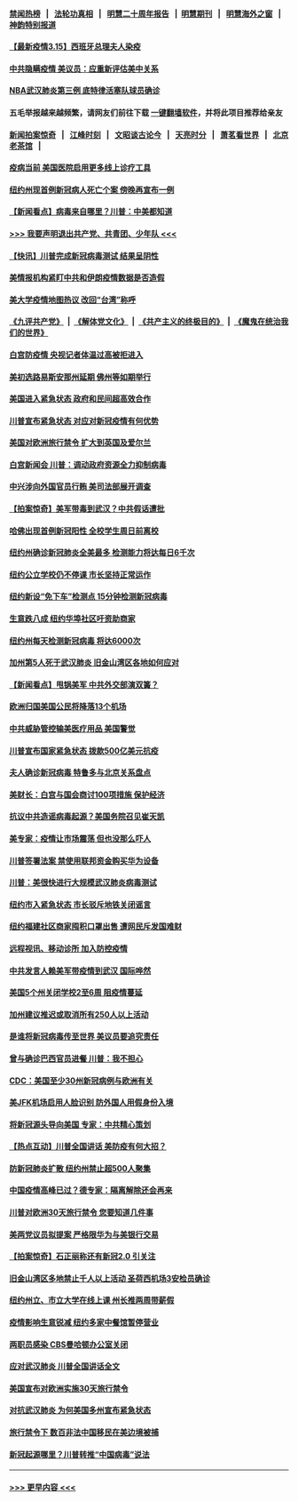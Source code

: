 #### [禁闻热榜](热点新闻.md?=0)  &nbsp;&nbsp;|&nbsp;&nbsp; [法轮功真相](https://github.com/gfw-breaker/truth/blob/master/README.md?=0) &nbsp;&nbsp;|&nbsp;&nbsp; [明慧二十周年报告](https://github.com/gfw-breaker/mh-reports/blob/master/README.md?=0) &nbsp;&nbsp;|&nbsp;&nbsp;[明慧期刊](https://github.com/gfw-breaker/mh-qikan) &nbsp;&nbsp;|&nbsp;&nbsp; [明慧海外之窗](https://github.com/gfw-breaker/mh-news/blob/master/README.md?=0) &nbsp;&nbsp;|&nbsp;&nbsp; [神韵特别报道](https://github.com/gfw-breaker/mh-news/blob/master/shenyun.md?=0)
#### [【最新疫情3.15】西班牙总理夫人染疫](../pages/nsc412/n11940988.md?t=03151331) 
#### [中共隐瞒疫情 美议员：应重新评估美中关系](../pages/nsc412/n11941407.md?t=03151331) 
#### [NBA武汉肺炎第三例 底特律活塞队球员确诊](../pages/nsc412/n11941282.md?t=03151331) 
#### 五毛举报越来越频繁，请网友们前往下载 [一键翻墙软件](https://github.com/gfw-breaker/ssr-accounts)，并将此项目推荐给亲友
#### [新闻拍案惊奇](https://github.com/gfw-breaker/banned-news/blob/master/pages/link4.md) &nbsp;&nbsp;|&nbsp;&nbsp; [江峰时刻](https://github.com/gfw-breaker/banned-news/blob/master/pages/link4.md) &nbsp;&nbsp;|&nbsp;&nbsp; [文昭谈古论今](https://github.com/gfw-breaker/banned-news/blob/master/pages/link4.md) &nbsp;&nbsp;|&nbsp;&nbsp; [天亮时分](https://github.com/gfw-breaker/banned-news/blob/master/pages/link4.md) &nbsp;&nbsp;|&nbsp;&nbsp; [萧茗看世界](https://github.com/gfw-breaker/banned-news/blob/master/pages/link4.md) &nbsp;&nbsp;|&nbsp;&nbsp; [北京老茶馆](https://github.com/gfw-breaker/banned-news/blob/master/pages/link4.md) &nbsp;&nbsp;|&nbsp;&nbsp; 
#### [疫病当前 美国医院启用更多线上诊疗工具](../pages/nsc412/n11941300.md?t=03151331) 
#### [纽约州现首例新冠病人死亡个案  傍晚再宣布一例](../pages/nsc412/n11941340.md?t=03151331) 
#### [【新闻看点】病毒来自哪里？川普：中美都知道](../pages/nsc412/n11940769.md?t=03151331) 
#### [>>> 我要声明退出共产党、共青团、少年队 <<<](https://github.com/begood0513/goodnews/blob/master/quit/letter.md) 
#### [【快讯】川普完成新冠病毒测试 结果呈阴性](../pages/nsc412/n11941045.md?t=03151331) 
#### [美情报机构紧盯中共和伊朗疫情数据是否造假](../pages/nsc412/n11940875.md?t=03151331) 
#### [美大学疫情地图热议 改回“台湾”称呼](../pages/nsc412/n11940365.md?t=03151331) 
#### [《九评共产党》](https://github.com/begood0513/9ping.md/blob/master/README.md) &nbsp;|&nbsp; [《解体党文化》](../../../../jtdwh.md/blob/master/README.md)  &nbsp;|&nbsp; [《共产主义的终极目的》](../../../../gczydzjmd.md/blob/master/README.md) &nbsp;|&nbsp; [《魔鬼在统治我们的世界》](../../../../mgztzwmdsj.md/blob/master/README.md) 
#### [白宫防疫情 央视记者体温过高被拒进入](../pages/nsc412/n11940841.md?t=03151331) 
#### [美初选路易斯安那州延期 佛州等如期举行](../pages/nsc412/n11940614.md?t=03151331) 
#### [美国进入紧急状态 政府和民间超高效合作](../pages/nsc412/n11940720.md?t=03151331) 
#### [川普宣布紧急状态 对应对新冠疫情有何优势](../pages/nsc412/n11940632.md?t=03151331) 
#### [美国对欧洲旅行禁令 扩大到英国及爱尔兰](../pages/nsc412/n11940647.md?t=03151331) 
#### [白宫新闻会 川普：调动政府资源全力抑制病毒](../pages/nsc412/n11940558.md?t=03151331) 
#### [中兴涉向外国官员行贿 美司法部展开调查](../pages/nsc412/n11940378.md?t=03151331) 
#### [【拍案惊奇】美军带毒到武汉？中共假话遭批](../pages/nsc412/n11939240.md?t=03151331) 
#### [哈佛出现首例新冠阳性  全校学生周日前离校](../pages/nsc412/n11939759.md?t=03151331) 
#### [纽约州确诊新冠肺炎全美最多  检测能力将达每日6千次](../pages/nsc412/n11939581.md?t=03151331) 
#### [纽约公立学校仍不停课 市长坚持正常运作](../pages/nsc412/n11939557.md?t=03151331) 
#### [纽约新设“免下车”检测点  15分钟检测新冠病毒](../pages/nsc412/n11939513.md?t=03151331) 
#### [生意跌八成  纽约华埠社区吁资助商家](../pages/nsc412/n11939562.md?t=03151331) 
#### [纽约州每天检测新冠病毒  将达6000次](../pages/nsc412/n11939510.md?t=03151331) 
#### [加州第5人死于武汉肺炎 旧金山湾区各地如何应对](../pages/nsc412/n11939263.md?t=03151331) 
#### [【新闻看点】甩锅美军 中共外交部演双簧？](../pages/nsc412/n11938828.md?t=03151331) 
#### [欧洲归国美国公民将降落13个机场](../pages/nsc412/n11939026.md?t=03151331) 
#### [中共威胁管控输美医疗用品 美国警觉](../pages/nsc412/n11938602.md?t=03151331) 
#### [川普宣布国家紧急状态 拨款500亿美元抗疫](../pages/nsc412/n11939032.md?t=03151331) 
#### [夫人确诊新冠病毒 特鲁多与北京关系盘点](../pages/nsc412/n11938748.md?t=03151331) 
#### [美财长：白宫与国会商讨100项措施 保护经济](../pages/nsc412/n11938829.md?t=03151331) 
#### [抗议中共造谣病毒起源？美国务院召见崔天凯](../pages/nsc412/n11938747.md?t=03151331) 
#### [美专家：疫情让市场震荡 但也没那么吓人](../pages/nsc412/n11938573.md?t=03151331) 
#### [川普签署法案 禁使用联邦资金购买华为设备](../pages/nsc412/n11938279.md?t=03151331) 
#### [川普：美很快进行大规模武汉肺炎病毒测试](../pages/nsc412/n11938523.md?t=03151331) 
#### [纽约市入紧急状态  市长驳斥地铁关闭谣言](../pages/nsc412/n11937384.md?t=03151331) 
#### [纽约福建社区商家囤积口罩出售 遭网民斥发国难财](../pages/nsc412/n11937354.md?t=03151331) 
#### [远程视讯、移动诊所  加入防控疫情](../pages/nsc412/n11937370.md?t=03151331) 
#### [中共发言人赖美军带疫情到武汉 国际哗然](../pages/nsc412/n11936484.md?t=03151331) 
#### [美国5个州关闭学校2至6周 阻疫情蔓延](../pages/nsc412/n11937190.md?t=03151331) 
#### [加州建议推迟或取消所有250人以上活动](../pages/nsc412/n11937373.md?t=03151331) 
#### [是谁将新冠病毒传至世界 美议员要追究责任](../pages/nsc412/n11936827.md?t=03151331) 
#### [曾与确诊巴西官员进餐 川普：我不担心](../pages/nsc412/n11936958.md?t=03151331) 
#### [CDC：美国至少30州新冠病例与欧洲有关](../pages/nsc412/n11936623.md?t=03151331) 
#### [美JFK机场启用人脸识别 防外国人用假身份入境](../pages/nsc412/n11936511.md?t=03151331) 
#### [将新冠源头导向美国 专家：中共精心策划](../pages/nsc412/n11936432.md?t=03151331) 
#### [【热点互动】川普全国讲话 美防疫有何大招？](../pages/nsc412/n11936288.md?t=03151331) 
#### [防新冠肺炎扩散 纽约州禁止超500人聚集](../pages/nsc412/n11936400.md?t=03151331) 
#### [中国疫情高峰已过？德专家：隔离解除还会再来](../pages/nsc412/n11935994.md?t=03151331) 
#### [川普对欧洲30天旅行禁令 您要知道几件事](../pages/nsc412/n11935870.md?t=03151331) 
#### [美两党议员拟提案 严格限华为与美银行交易](../pages/nsc412/n11935733.md?t=03151331) 
#### [【拍案惊奇】石正丽称还有新冠2.0 引关注](../pages/nsc412/n11934119.md?t=03151331) 
#### [旧金山湾区多地禁止千人以上活动  圣荷西机场3安检员确诊](../pages/nsc412/n11934646.md?t=03151331) 
#### [纽约州立、市立大学在线上课 州长推两周带薪假](../pages/nsc412/n11934353.md?t=03151331) 
#### [疫情影响生意锐减  纽约多家中餐馆暂停营业](../pages/nsc412/n11934327.md?t=03151331) 
#### [两职员感染  CBS曼哈顿办公室关闭](../pages/nsc412/n11934324.md?t=03151331) 
#### [应对武汉肺炎 川普全国讲话全文](../pages/nsc412/n11934150.md?t=03151331) 
#### [美国宣布对欧洲实施30天旅行禁令](../pages/nsc412/n11933815.md?t=03151331) 
#### [对抗武汉肺炎 为何美国多州宣布紧急状态](../pages/nsc412/n11933167.md?t=03151331) 
#### [旅行禁令下 数百非法中国移民在美边境被捕](../pages/nsc412/n11933581.md?t=03151331) 
#### [新冠起源哪里？川普转推“中国病毒”说法](../pages/nsc412/n11933596.md?t=03151331) 

----
#### [ >>> 更早内容 <<< ](../indexes/nsc412-earlier.md)
